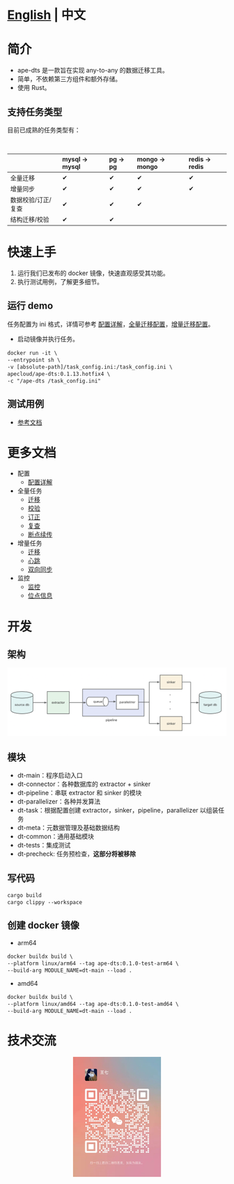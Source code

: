 # [English](README.md) | 中文

# 简介

- ape-dts 是一款旨在实现 any-to-any 的数据迁移工具。
- 简单，不依赖第三方组件和额外存储。
- 使用 Rust。

## 支持任务类型

目前已成熟的任务类型有：

<br/>

|  | mysql -> mysql | pg -> pg | mongo -> mongo | redis -> redis |
| :-------- | :-------- | :-------- | :-------- | :-------- |
| 全量迁移 | &#10004; | &#10004; | &#10004; | &#10004; |
| 增量同步 | &#10004; | &#10004; | &#10004; | &#10004; |
| 数据校验/订正/复查 | &#10004; | &#10004; | &#10004; | |
| 结构迁移/校验 | &#10004; | &#10004; |  |  |


# 快速上手

1. 运行我们已发布的 docker 镜像，快速直观感受其功能。
2. 执行测试用例，了解更多细节。


## 运行 demo

任务配置为 ini 格式，详情可参考 [配置详解](./docs/chinese/config.md)，[全量迁移配置](./docs/chinese/snapshot/migration.md)，[增量迁移配置](./docs/chinese/cdc/migration.md)。
- 启动镜像并执行任务。

```
docker run -it \
--entrypoint sh \
-v [absolute-path]/task_config.ini:/task_config.ini \
apecloud/ape-dts:0.1.13.hotfix4 \
-c "/ape-dts /task_config.ini"
```

## 测试用例
- [参考文档](./dt-tests/README_ZH.md)

# 更多文档
- 配置
    - [配置详解](./docs/chinese/config.md)
- 全量任务
    - [迁移](./docs/chinese/snapshot/migration.md)
    - [校验](./docs/chinese/snapshot/check.md)
    - [订正](./docs/chinese/snapshot/revise.md)
    - [复查](./docs/chinese/snapshot/review.md)
    - [断点续传](./docs/chinese/snapshot/resume.md)
- 增量任务
    - [迁移](./docs/chinese/cdc/migration.md)
    - [心跳](./docs/chinese/cdc/heartbeat.md)
    - [双向同步](./docs/chinese/cdc/two_way.md)
- 监控
    - [监控](./docs/chinese/monitor.md)
    - [位点信息](./docs/chinese/position.md)

# 开发
## 架构
![架构](docs/pics/structure.png)

## 模块
- dt-main：程序启动入口
- dt-connector：各种数据库的 extractor + sinker
- dt-pipeline：串联 extractor 和 sinker 的模块
- dt-parallelizer：各种并发算法
- dt-task：根据配置创建 extractor，sinker，pipeline，parallelizer 以组装任务
- dt-meta：元数据管理及基础数据结构
- dt-common：通用基础模块
- dt-tests：集成测试
- dt-precheck: 任务预检查，**这部分将被移除**

## 写代码

```
cargo build
cargo clippy --workspace
```

## 创建 docker 镜像

- arm64
```
docker buildx build \
--platform linux/arm64 --tag ape-dts:0.1.0-test-arm64 \
--build-arg MODULE_NAME=dt-main --load . 
```

- amd64
```
docker buildx build \
--platform linux/amd64 --tag ape-dts:0.1.0-test-amd64 \
--build-arg MODULE_NAME=dt-main --load . 
```

# 技术交流
<div align=center>
<img src="docs/pics/WechatIMG.jpg" width="40%" />
</div>